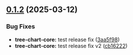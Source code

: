 ## [0.1.2](https://github.com/kamus1/tree-chart/compare/@bencamus/tree-chart-core@0.1.1...@bencamus/tree-chart-core@0.1.2) (2025-03-12)

### Bug Fixes

* **tree-chart-core:** test release fix ([3aa5f98](https://github.com/kamus1/tree-chart/commit/3aa5f985a4dba0c8154532a94c15481765a74d71))
* **tree-chart-core:** test release fix v2 ([cb16222](https://github.com/kamus1/tree-chart/commit/cb16222238818cb1579fc29d02a026cc00dc0744))
